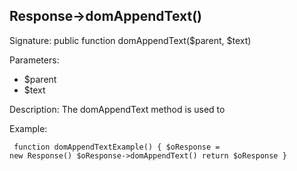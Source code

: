 ## Response->domAppendText()

Signature: public function domAppendText($parent, $text)

Parameters:

* $parent
* $text

Description:
The domAppendText method is used to 

Example:
<code><pre>
function domAppendTextExample()
{
    $oResponse = new Response()
    $oResponse->domAppendText()
    return $oResponse
}
</pre></code>